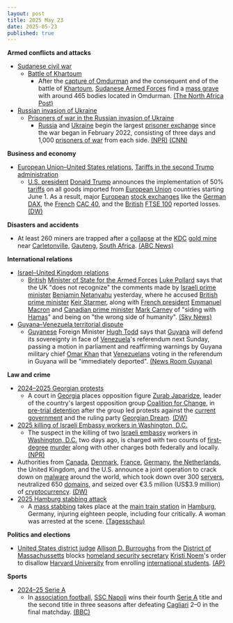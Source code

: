 ```yaml
---
layout: post
title: 2025 May 23
date: 2025-05-23
published: true
---
```



**Armed conflicts and attacks**

* [Sudanese civil war](https://en.wikipedia.org/wiki/Sudanese_civil_war_%282023%E2%80%93present%29 "Sudanese civil war (2023–present)")
  + [Battle of Khartoum](https://en.wikipedia.org/wiki/Battle_of_Khartoum_%282023%E2%80%932025%29 "Battle of Khartoum (2023–2025)")
    - After the [capture of Omdurman](https://en.wikipedia.org/wiki/Battle_of_Khartoum_%282023%E2%80%932025%29#April_/_May:_SAF_final_offensive "Battle of Khartoum (2023–2025)") and the consequent end of the battle of [Khartoum](https://en.wikipedia.org/wiki/Khartoum "Khartoum"), [Sudanese Armed Forces](https://en.wikipedia.org/wiki/Sudanese_Armed_Forces "Sudanese Armed Forces") find a [mass grave](https://en.wikipedia.org/wiki/Mass_grave "Mass grave") with around 465 bodies located in Omdurman. [(The North Africa Post)](https://northafricapost.com/87267-sudans-army-claims-rsf-mass-graves-were-discovered-in-omdurman.html)
* [Russian invasion of Ukraine](https://en.wikipedia.org/wiki/Russian_invasion_of_Ukraine "Russian invasion of Ukraine")
  + [Prisoners of war in the Russian invasion of Ukraine](https://en.wikipedia.org/wiki/Prisoners_of_war_in_the_Russian_invasion_of_Ukraine "Prisoners of war in the Russian invasion of Ukraine")
    - [Russia](https://en.wikipedia.org/wiki/Russia "Russia") and [Ukraine](https://en.wikipedia.org/wiki/Ukraine "Ukraine") begin the largest [prisoner exchange](https://en.wikipedia.org/wiki/Prisoner_exchange "Prisoner exchange") since the war began in February 2022, consisting of three days and 1,000 [prisoners of war](https://en.wikipedia.org/wiki/Prisoners_of_war "Prisoners of war") from each side. [(NPR)](https://www.npr.org/2025/05/23/nx-s1-5408714/ukraine-russia-prisoners-exchange) [(CNN)](https://www.cnn.com/2025/05/23/europe/ukraine-and-russia-biggest-prisoner-exchange-war-intl)

**Business and economy**

* [European Union–United States relations](https://en.wikipedia.org/wiki/European_Union%E2%80%93United_States_relations "European Union–United States relations"), [Tariffs in the second Trump administration](https://en.wikipedia.org/wiki/Tariffs_in_the_second_Trump_administration "Tariffs in the second Trump administration")
  + [U.S. president](https://en.wikipedia.org/wiki/U.S._president "U.S. president") [Donald Trump](https://en.wikipedia.org/wiki/Donald_Trump "Donald Trump") announces the implementation of 50% [tariffs](https://en.wikipedia.org/wiki/Tariff "Tariff") on all goods imported from [European Union](https://en.wikipedia.org/wiki/European_Union "European Union") countries starting June 1. As a result, major [European](https://en.wikipedia.org/wiki/Europe "Europe") [stock exchanges](https://en.wikipedia.org/wiki/Stock_exchange "Stock exchange") like the [German](https://en.wikipedia.org/wiki/Germany "Germany") [DAX](https://en.wikipedia.org/wiki/DAX "DAX"), the [French](https://en.wikipedia.org/wiki/France "France") [CAC 40](https://en.wikipedia.org/wiki/CAC_40 "CAC 40"), and the [British](https://en.wikipedia.org/wiki/United_Kingdom "United Kingdom") [FTSE 100](https://en.wikipedia.org/wiki/FTSE_100 "FTSE 100") reported losses. [(DW)](https://www.dw.com/en/trump-calls-for-50-tariffs-on-eu-imports-from-june-1/a-72648246)

**Disasters and accidents**

* At least 260 miners are trapped after a [collapse](https://en.wikipedia.org/wiki/Mining_accident "Mining accident") at the [KDC](https://en.wikipedia.org/wiki/KDC_mine "KDC mine") [gold mine](https://en.wikipedia.org/wiki/Gold_mining "Gold mining") near [Carletonville](https://en.wikipedia.org/wiki/Carletonville "Carletonville"), [Gauteng](https://en.wikipedia.org/wiki/Gauteng "Gauteng"), [South Africa](https://en.wikipedia.org/wiki/South_Africa "South Africa"). [(ABC News)](https://abcnews.go.com/International/wireStory/rescue-efforts-underway-260-workers-trapped-south-african-122105145)

**International relations**

* [Israel–United Kingdom relations](https://en.wikipedia.org/wiki/Israel%E2%80%93United_Kingdom_relations "Israel–United Kingdom relations")
  + [British](https://en.wikipedia.org/wiki/United_Kingdom "United Kingdom") [Minister of State for the Armed Forces](https://en.wikipedia.org/wiki/Minister_of_State_for_the_Armed_Forces "Minister of State for the Armed Forces") [Luke Pollard](https://en.wikipedia.org/wiki/Luke_Pollard "Luke Pollard") says that the UK "does not recognize" the comments made by [Israeli prime minister](https://en.wikipedia.org/wiki/Israeli_prime_minister "Israeli prime minister") [Benjamin Netanyahu](https://en.wikipedia.org/wiki/Benjamin_Netanyahu "Benjamin Netanyahu") yesterday, where he accused [British prime minister](https://en.wikipedia.org/wiki/Prime_Minister_of_the_United_Kingdom "Prime Minister of the United Kingdom") [Keir Starmer](https://en.wikipedia.org/wiki/Keir_Starmer "Keir Starmer"), along with [French president](https://en.wikipedia.org/wiki/President_of_France "President of France") [Emmanuel Macron](https://en.wikipedia.org/wiki/Emmanuel_Macron "Emmanuel Macron") and [Canadian prime minister](https://en.wikipedia.org/wiki/Prime_Minister_of_Canada "Prime Minister of Canada") [Mark Carney](https://en.wikipedia.org/wiki/Mark_Carney "Mark Carney") of "siding with [Hamas](https://en.wikipedia.org/wiki/Hamas "Hamas")" and being on "the wrong side of humanity". [(Sky News)](https://news.sky.com/story/israel-gaza-latest-youre-on-wrong-side-of-humanity-netanyahu-launches-attack-on-starmer-after-killings-in-us-13362469)
* [Guyana–Venezuela territorial dispute](https://en.wikipedia.org/wiki/Guyana%E2%80%93Venezuela_territorial_dispute "Guyana–Venezuela territorial dispute")
  + [Guyanese](https://en.wikipedia.org/wiki/Guyana "Guyana") Foreign Minister [Hugh Todd](https://en.wikipedia.org/wiki/Hugh_Todd "Hugh Todd") says that [Guyana](https://en.wikipedia.org/wiki/Guyana "Guyana") will defend its sovereignty in face of [Venezuela](https://en.wikipedia.org/wiki/Venezuela "Venezuela")'s referendum next Sunday, passing a motion in parliament and reaffirming warnings by Guyana military chief [Omar Khan](https://en.wikipedia.org/wiki/Omar_Khan_%28military%29 "Omar Khan (military)") that [Venezuelans](https://en.wikipedia.org/wiki/Venezuelans "Venezuelans") voting in the referendum in Guyana will be "immediately deported". [(News Room Guyana)](https://newsroom.gy/2025/05/23/guyana-will-not-be-bullied-threatened-or-intimidated-parliament-debates-motion-on-sovereignty/)

**Law and crime**

* [2024–2025 Georgian protests](https://en.wikipedia.org/wiki/2024%E2%80%932025_Georgian_protests "2024–2025 Georgian protests")
  + A court in [Georgia](https://en.wikipedia.org/wiki/Georgia_%28country%29 "Georgia (country)") places opposition figure [Zurab Japaridze](https://en.wikipedia.org/wiki/Zurab_Japaridze "Zurab Japaridze"), leader of the country's largest opposition group [Coalition for Change](https://en.wikipedia.org/wiki/Coalition_for_Change_%28Georgia%29 "Coalition for Change (Georgia)"), in [pre-trial detention](https://en.wikipedia.org/wiki/Pre-trial_detention "Pre-trial detention") after the group led protests against the [current government](https://en.wikipedia.org/wiki/Government_of_Georgia_%28country%29 "Government of Georgia (country)") and the ruling party [Georgian Dream](https://en.wikipedia.org/wiki/Georgian_Dream "Georgian Dream"). [(DW)](https://www.dw.com/en/georgia-jails-opposition-leader-amid-crackdown-on-dissent/a-72639056)
* [2025 killing of Israeli Embassy workers in Washington, D.C.](https://en.wikipedia.org/wiki/2025_killing_of_Israeli_Embassy_workers_in_Washington%2C_D.C. "2025 killing of Israeli Embassy workers in Washington, D.C.")
  + The suspect in the killing of two [Israeli embassy](https://en.wikipedia.org/wiki/Embassy_of_Israel%2C_Washington%2C_D.C. "Embassy of Israel, Washington, D.C.") workers in [Washington, D.C.](https://en.wikipedia.org/wiki/Washington%2C_D.C. "Washington, D.C.") two days ago, is charged with two counts of [first-degree](https://en.wikipedia.org/wiki/Murder_in_the_United_States#degrees "Murder in the United States") [murder](https://en.wikipedia.org/wiki/Murder "Murder") along with other charges both federally and locally. [(NPR)](https://www.npr.org/2025/05/22/nx-s1-5407572/israeli-embassy-staffers-killed-washington-dc)
* Authorities from [Canada](https://en.wikipedia.org/wiki/Canada "Canada"), [Denmark](https://en.wikipedia.org/wiki/Denmark "Denmark"), [France](https://en.wikipedia.org/wiki/France "France"), [Germany](https://en.wikipedia.org/wiki/Germany "Germany"), [the Netherlands](https://en.wikipedia.org/wiki/The_Netherlands "The Netherlands"), the United Kingdom, and the U.S. announce a joint operation to crack down on [malware](https://en.wikipedia.org/wiki/Malware "Malware") around the world, which took down over 300 [servers](https://en.wikipedia.org/wiki/Server_%28computing%29 "Server (computing)"), neutralized 650 [domains](https://en.wikipedia.org/wiki/Domain_name "Domain name"), and seized over €3.5 million (US$3.9 million) of [cryptocurrency](https://en.wikipedia.org/wiki/Cryptocurrency "Cryptocurrency"). [(DW)](https://www.dw.com/en/global-operation-takes-down-dangerous-malware-network/a-72643612)
* [2025 Hamburg stabbing attack](https://en.wikipedia.org/wiki/2025_Hamburg_stabbing_attack "2025 Hamburg stabbing attack")
  + A [mass stabbing](https://en.wikipedia.org/wiki/Mass_stabbing "Mass stabbing") takes place at the [main train station](https://en.wikipedia.org/wiki/Hamburg_Hauptbahnhof "Hamburg Hauptbahnhof") in [Hamburg](https://en.wikipedia.org/wiki/Hamburg "Hamburg"), Germany, injuring eighteen people, including four critically. A woman was arrested at the scene. [(Tagesschau)](https://www.tagesschau.de/inland/regional/hamburg/hamburg-hauptbahnhof-messerangriff-100.html)

**Politics and elections**

* [United States district judge](https://en.wikipedia.org/wiki/United_States_district_judge "United States district judge") [Allison D. Burroughs](https://en.wikipedia.org/wiki/Allison_D._Burroughs "Allison D. Burroughs") from the [District of Massachussetts](https://en.wikipedia.org/wiki/United_States_District_Court_for_the_District_of_Massachusetts "United States District Court for the District of Massachusetts") blocks [homeland security secretary](https://en.wikipedia.org/wiki/United_States_Secretary_of_Homeland_Security "United States Secretary of Homeland Security") [Kristi Noem](https://en.wikipedia.org/wiki/Kristi_Noem "Kristi Noem")'s order to disallow [Harvard University](https://en.wikipedia.org/wiki/Harvard_University "Harvard University") from enrolling [international students](https://en.wikipedia.org/wiki/International_students "International students"). [(AP)](https://apnews.com/article/harvard-foreign-students-enrollment-trump-lawsuit-94b65866c563e67a7a7a3c79e90144d6)

**Sports**

* [2024–25 Serie A](https://en.wikipedia.org/wiki/2024%E2%80%9325_Serie_A "2024–25 Serie A")
  + In [association football](https://en.wikipedia.org/wiki/Association_football "Association football"), [SSC Napoli](https://en.wikipedia.org/wiki/SSC_Napoli "SSC Napoli") wins their fourth [Serie A](https://en.wikipedia.org/wiki/Lega_Serie_A "Lega Serie A") title and the second title in three seasons after defeating [Cagliari](https://en.wikipedia.org/wiki/Cagliari_Calcio "Cagliari Calcio") 2–0 in the final matchday. [(BBC)](https://www.bbc.com/sport/football/live/c1derv64npqt)

